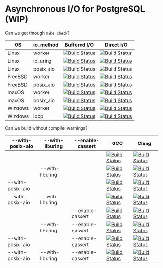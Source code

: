 # Asynchronous I/O for PostgreSQL (WIP)

Can we get through `make check`?

| OS     | io\_method | Buffered I/O | Direct I/O |
|--------|-----------|--------------|------------|
| Linux  | worker    | [![Build Status](https://api.cirrus-ci.com/github/anarazel/postgres.svg?branch=aio&task=Linux&script=worker_buf)](https://cirrus-ci.com/github/anarazel/postgres/aio) | [![Build Status](https://api.cirrus-ci.com/github/anarazel/postgres.svg?branch=aio&task=Linux&script=worker_dio)](https://cirrus-ci.com/github/anarazel/postgres/aio) |
| Linux  | io\_uring | [![Build Status](https://api.cirrus-ci.com/github/anarazel/postgres.svg?branch=aio&task=Linux&script=io_uring_buf)](https://cirrus-ci.com/github/anarazel/postgres/aio) | [![Build Status](https://api.cirrus-ci.com/github/anarazel/postgres.svg?branch=aio&task=Linux&script=io_uring_dio)](https://cirrus-ci.com/github/anarazel/postgres/aio) |
| Linux  | posix\_aio    | [![Build Status](https://api.cirrus-ci.com/github/anarazel/postgres.svg?branch=aio&task=Linux&script=posix_aio_buf)](https://cirrus-ci.com/github/anarazel/postgres/aio) | [![Build Status](https://api.cirrus-ci.com/github/anarazel/postgres.svg?branch=aio&task=Linux&script=posix_aio_dio)](https://cirrus-ci.com/github/anarazel/postgres/aio) |
| FreeBSD | worker    | [![Build Status](https://api.cirrus-ci.com/github/anarazel/postgres.svg?branch=aio&task=FreeBSD&script=worker_buf)](https://cirrus-ci.com/github/anarazel/postgres/aio) | [![Build Status](https://api.cirrus-ci.com/github/anarazel/postgres.svg?branch=aio&task=FreeBSD&script=worker_dio)](https://cirrus-ci.com/github/anarazel/postgres/aio) |
| FreeBSD | posix\_aio     | [![Build Status](https://api.cirrus-ci.com/github/anarazel/postgres.svg?branch=aio&task=FreeBSD&script=posix_aio_buf)](https://cirrus-ci.com/github/anarazel/postgres/aio) | [![Build Status](https://api.cirrus-ci.com/github/anarazel/postgres.svg?branch=aio&task=FreeBSD&script=posix_aio_dio)](https://cirrus-ci.com/github/anarazel/postgres/aio) |
| macOS   | worker    | [![Build Status](https://api.cirrus-ci.com/github/anarazel/postgres.svg?branch=aio&task=macOS&script=worker_buf)](https://cirrus-ci.com/github/anarazel/postgres/aio) | [![Build Status](https://api.cirrus-ci.com/github/anarazel/postgres.svg?branch=aio&task=macOS&script=worker_dio)](https://cirrus-ci.com/github/anarazel/postgres/aio) |
| macOS   | posix\_aio     | [![Build Status](https://api.cirrus-ci.com/github/anarazel/postgres.svg?branch=aio&task=macOS&script=posix_aio_buf)](https://cirrus-ci.com/github/anarazel/postgres/aio) | [![Build Status](https://api.cirrus-ci.com/github/anarazel/postgres.svg?branch=aio&task=macOS&script=posix_aio_dio)](https://cirrus-ci.com/github/anarazel/postgres/aio) |
| Windows | worker    | [![Build Status](https://api.cirrus-ci.com/github/anarazel/postgres.svg?branch=aio&task=Windows%20Worker%20Buf)](https://cirrus-ci.com/github/anarazel/postgres/aio) | [![Build Status](https://api.cirrus-ci.com/github/anarazel/postgres.svg?branch=aio&task=Windows%20Worker%20DIO)](https://cirrus-ci.com/github/anarazel/postgres/aio) |
| Windows | iocp   | [![Build Status](https://api.cirrus-ci.com/github/anarazel/postgres.svg?branch=aio&task=Windows+IOCP+Buf&script=windows_iocp_buf)](https://cirrus-ci.com/github/anarazel/postgres/aio) | [![Build Status](https://api.cirrus-ci.com/github/anarazel/postgres.svg?branch=aio&task=Windows+IOCP+DIO&script=windows_iocp_dio)](https://cirrus-ci.com/github/anarazel/postgres/aio) |

Can we build without compiler warnings?

| --with-posix-aio | --with-liburing | --enable-cassert | GCC | Clang |
|------------------|-----------------|------------------|-----|-------|
|                  |                 |                  | [![Build Status](https://api.cirrus-ci.com/github/anarazel/postgres.svg?branch=aio&task=CompilerWarnings&script=gcc_warning)](https://cirrus-ci.com/github/anarazel/postgres/aio) | [![Build Status](https://api.cirrus-ci.com/github/anarazel/postgres.svg?branch=aio&task=CompilerWarnings&script=clang_warning)](https://cirrus-ci.com/github/anarazel/postgres/aio) |
|                  | --with-liburing |                  | [![Build Status](https://api.cirrus-ci.com/github/anarazel/postgres.svg?branch=aio&task=CompilerWarnings&script=gcc_u_warning)](https://cirrus-ci.com/github/anarazel/postgres/aio) | [![Build Status](https://api.cirrus-ci.com/github/anarazel/postgres.svg?branch=aio&task=CompilerWarnings&script=clang_u_warning)](https://cirrus-ci.com/github/anarazel/postgres/aio) |
| --with-posix-aio |                 |                  | [![Build Status](https://api.cirrus-ci.com/github/anarazel/postgres.svg?branch=aio&task=CompilerWarnings&script=gcc_p_warning)](https://cirrus-ci.com/github/anarazel/postgres/aio) | [![Build Status](https://api.cirrus-ci.com/github/anarazel/postgres.svg?branch=aio&task=CompilerWarnings&script=clang_p_warning)](https://cirrus-ci.com/github/anarazel/postgres/aio) |
| --with-posix-aio | --with-liburing |                  | [![Build Status](https://api.cirrus-ci.com/github/anarazel/postgres.svg?branch=aio&task=CompilerWarnings&script=gcc_pu_warning)](https://cirrus-ci.com/github/anarazel/postgres/aio) | [![Build Status](https://api.cirrus-ci.com/github/anarazel/postgres.svg?branch=aio&task=CompilerWarnings&script=clang_pu_warning)](https://cirrus-ci.com/github/anarazel/postgres/aio) |
|                  |                 | --enable-cassert | [![Build Status](https://api.cirrus-ci.com/github/anarazel/postgres.svg?branch=aio&task=CompilerWarnings&script=gcc_a_warning)](https://cirrus-ci.com/github/anarazel/postgres/aio) | [![Build Status](https://api.cirrus-ci.com/github/anarazel/postgres.svg?branch=aio&task=CompilerWarnings&script=clang_a_warning)](https://cirrus-ci.com/github/anarazel/postgres/aio) |
|                  | --with-liburing | --enable-cassert | [![Build Status](https://api.cirrus-ci.com/github/anarazel/postgres.svg?branch=aio&task=CompilerWarnings&script=gcc_au_warning)](https://cirrus-ci.com/github/anarazel/postgres/aio) | [![Build Status](https://api.cirrus-ci.com/github/anarazel/postgres.svg?branch=aio&task=CompilerWarnings&script=clang_au_warning)](https://cirrus-ci.com/github/anarazel/postgres/aio) |
| --with-posix-aio |                 | --enable-cassert | [![Build Status](https://api.cirrus-ci.com/github/anarazel/postgres.svg?branch=aio&task=CompilerWarnings&script=gcc_ap_warning)](https://cirrus-ci.com/github/anarazel/postgres/aio) | [![Build Status](https://api.cirrus-ci.com/github/anarazel/postgres.svg?branch=aio&task=CompilerWarnings&script=clang_ap_warning)](https://cirrus-ci.com/github/anarazel/postgres/aio) |
| --with-posix-aio | --with-liburing | --enable-cassert | [![Build Status](https://api.cirrus-ci.com/github/anarazel/postgres.svg?branch=aio&task=CompilerWarnings&script=gcc_apu_warning)](https://cirrus-ci.com/github/anarazel/postgres/aio) | [![Build Status](https://api.cirrus-ci.com/github/anarazel/postgres.svg?branch=aio&task=CompilerWarnings&script=clang_apu_warning)](https://cirrus-ci.com/github/anarazel/postgres/aio) |
